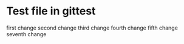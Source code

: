 # Test file in gittest

first change
second change
third change
fourth change
fifth change
seventh change
